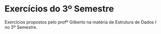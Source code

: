 # Exercícios do 3º Semestre

Exercícios propostos pelo profº Gilberto na matéria de Estrutura de Dados I no 3º Semestre.